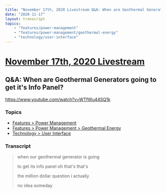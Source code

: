```yaml
---
title: "November 17th, 2020 Livestream Q&A: When are Geothermal Generators going to get it's Info Panel?"
date: "2020-11-17"
layout: transcript
topics:
    - "features/power-management"
    - "features/power-management/geothermal-energy"
    - "technology/user-interface"
---
```

# [November 17th, 2020 Livestream](../2020-11-17.md)
## Q&A: When are Geothermal Generators going to get it's Info Panel?
https://www.youtube.com/watch?v=WTfWu44SQ1k

### Topics
* [Features > Power Management](../topics/features/power-management.md)
* [Features > Power Management > Geothermal Energy](../topics/features/power-management/geothermal-energy.md)
* [Technology > User Interface](../topics/technology/user-interface.md)

### Transcript

> when our geothermal generator is going
>
> to get its info panel oh that's that's
>
> the million dollar question i actually
>
> no idea someday
>
